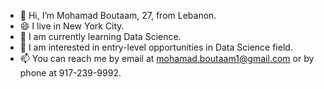 - 👋 Hi, I’m Mohamad Boutaam, 27, from Lebanon.
- 😄 I live in New York City.
- 🌱 I am currently learning Data Science.
- 👀 I am interested in entry-level opportunities in Data Science field.
- 📫 You can reach me by email at mohamad.boutaam1@gmail.com or by phone at 917-239-9992.

